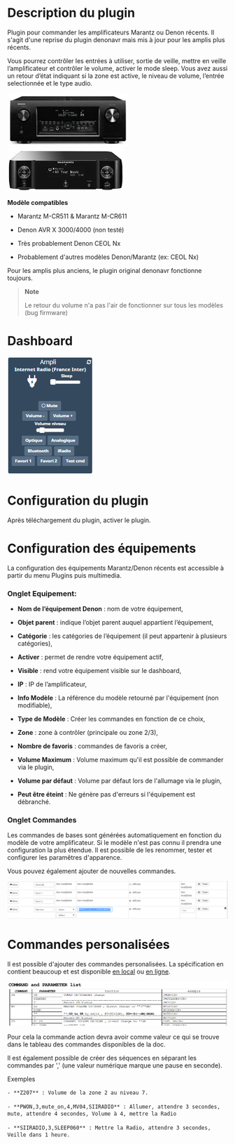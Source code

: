 Description du plugin 
=============================

Plugin pour commander les amplificateurs Marantz ou Denon récents. Il s'agit d'une reprise du plugin denonavr mais mis à jour pour les amplis plus récents.

Vous pourrez contrôler les entrées à utiliser, sortie de veille, mettre en veille
l’amplificateur et contrôler le volume, activer le mode sleep. 
Vous avez aussi un retour d’état
indiquant si la zone est active, le niveau de volume, l’entrée
selectionnée et le type audio.

![Denon AVR X4000](../assets/ampli1.png "Denon AVR X4000")
![Marantz CR511](../assets/ampli2.png "Marantz CR511")

**Modèle compatibles**
- Marantz M-CR511 & Marantz M-CR611

- Denon AVR X 3000/4000 (non testé)

- Très probablement Denon CEOL Nx

- Probablement d'autres modèles Denon/Marantz (ex: CEOL Nx)


Pour les amplis plus anciens, le plugin original denonavr fonctionne toujours.


> **Note**
>
> Le retour du volume n'a pas l'air de fonctionner sur tous les modèles (bug firmware)

Dashboard
=======================

![Visuel du dashboard](../assets/dashboard.png "Visuel du dashboard")

Configuration du plugin 
=======================

Après téléchargement du plugin, activer le plugin.

Configuration des équipements 
=============================

La configuration des équipements Marantz/Denon récents est accessible à partir du menu
Plugins puis multimedia.

### Onglet Equipement:

-   **Nom de l’équipement Denon** : nom de votre équipement,

-   **Objet parent** : indique l’objet parent auquel appartient
    l’équipement,

-   **Catégorie** : les catégories de l’équipement (il peut appartenir à
    plusieurs catégories),

-   **Activer** : permet de rendre votre équipement actif,

-   **Visible** : rend votre équipement visible sur le dashboard,

-   **IP** : IP de l’amplificateur,

-   **Info Modèle** : La référence du modèle retourné par l'équipement (non modifiable),

-   **Type de Modèle** : Créer les commandes en fonction de ce choix,

-   **Zone** : zone à contrôler (principale ou zone 2/3),

-   **Nombre de favoris** : commandes de favoris a créer,

-   **Volume Maximum** : Volume maximum qu'il est possible de commander via le plugin,

-   **Volume par défaut** : Volume par défaut lors de l'allumage via le plugin,

-   **Peut être éteint** : Ne génère pas d'erreurs si l'équipement est débranché.


### Onglet Commandes

Les commandes de bases sont générées automatiquement en fonction du modèle de
votre amplificateur. Si le modèle n'est pas connu il prendra une configuration la plus étendue.
Il est possible de les renommer, tester et configurer les paramêtres d'apparence.

Vous pouvez également ajouter de nouvelles commandes.

![Alt text](../assets/command.png "Custom command")


Commandes personalisées 
=============================

Il est possible d'ajouter des commandes personalisées. La spécification en contient beaucoup et est disponible <a target="_blank" href="../assets/AVRX4000_PROTOCOL(10_3_0)_V03.pdf">en local</a> ou <a target="_blank" href="https://usa.denon.com/us/product/hometheater/receivers/avrx4000?docname=AVRX4000_PROTOCOL(10%203%200)_V03.pdf">en ligne</a>.

![Specification Extract](../assets/spec.png "Specification Extract")

Pour cela la commande action devra avoir comme valeur ce qui se trouve dans le tableau des commandes disponibles de la doc.

Il est également possible de créer des séquences en séparant les commandes par ',' (une valeur numérique marque une pause en seconde).

Exemples 
```
- **Z207** : Volume de la zone 2 au niveau 7.

- **PWON,3,mute_on,4,MV04,SIIRADIO** : Allumer, attendre 3 secondes, mute, attendre 4 secondes, Volume à 4, mettre la Radio

- **SIIRADIO,3,SLEEP060** : Mettre la Radio, attendre 3 secondes, Veille dans 1 heure.
```



